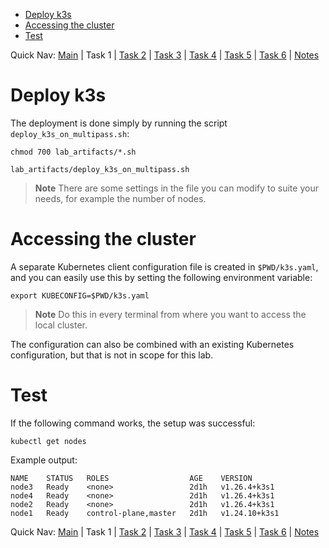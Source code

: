 
- [Deploy k3s](#deploy-k3s)
- [Accessing the cluster](#accessing-the-cluster)
- [Test](#test)

Quick Nav: [Main](./README.md) | Task 1 | [Task 2](./task_02_deploy_argocd_in_kubernetes.md) | [Task 3](./task_03_deploy_gitlab_docker.md) | [Task 4](./task_04_deploy_jenkins_docker.md) | [Task 5](./task_05_integrate_jenkins_and_gitlab.md) | [Task 6](./task_06_setup_jenkins_build_for_test_application.md) | [Notes](./NOTES.md)

# Deploy k3s

The deployment is done simply by running the script `deploy_k3s_on_multipass.sh`:

```shell
chmod 700 lab_artifacts/*.sh

lab_artifacts/deploy_k3s_on_multipass.sh
```

> **Note**
> There are some settings in the file you can modify to suite your needs, for example the number of nodes.

# Accessing the cluster

A separate Kubernetes client configuration file is created in `$PWD/k3s.yaml`, and you can easily use this by setting the following environment variable:

```shell
export KUBECONFIG=$PWD/k3s.yaml
```

> **Note**
> Do this in every terminal from where you want to access the local cluster.

The configuration can also be combined with an existing Kubernetes configuration, but that is not in scope for this lab.

# Test

If the following command works, the setup was successful:

```shell
kubectl get nodes
```

Example output:

```text
NAME    STATUS   ROLES                  AGE    VERSION
node3   Ready    <none>                 2d1h   v1.26.4+k3s1
node4   Ready    <none>                 2d1h   v1.26.4+k3s1
node2   Ready    <none>                 2d1h   v1.26.4+k3s1
node1   Ready    control-plane,master   2d1h   v1.24.10+k3s1
```

Quick Nav: [Main](./README.md) | Task 1 | [Task 2](./task_02_deploy_argocd_in_kubernetes.md) | [Task 3](./task_03_deploy_gitlab_docker.md) | [Task 4](./task_04_deploy_jenkins_docker.md) | [Task 5](./task_05_integrate_jenkins_and_gitlab.md) | [Task 6](./task_06_setup_jenkins_build_for_test_application.md) | [Notes](./NOTES.md)